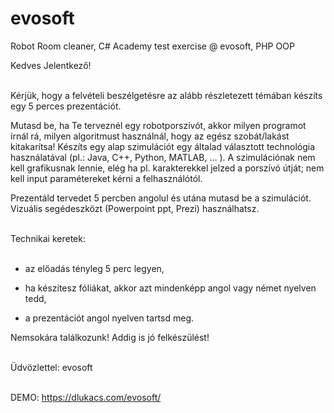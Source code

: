 # evosoft
Robot Room cleaner, C# Academy test exercise @ evosoft, PHP OOP

Kedves Jelentkező! <br><br>

Kérjük, hogy a felvételi beszélgetésre az alább részletezett témában készíts egy 5 perces prezentációt. <br>

Mutasd be, ha Te terveznél egy robotporszívót, akkor milyen programot írnál rá, milyen algoritmust használnál, hogy az egész szobát/lakást kitakarítsa! Készíts egy alap szimulációt egy általad választott technológia használatával (pl.: Java, C++, Python, MATLAB, … ). A szimulációnak nem kell grafikusnak lennie, elég ha pl. karakterekkel jelzed a porszívó útját; nem kell input paramétereket kérni a felhasználótól. <br>

Prezentáld tervedet 5 percben angolul és utána mutasd be a szimulációt. Vizuális segédeszközt (Powerpoint ppt, Prezi) használhatsz. <br><br>

Technikai keretek: <br><br>

- az előadás tényleg 5 perc legyen, <br>

- ha készítesz fóliákat, akkor azt mindenképp angol vagy német nyelven tedd, <br>

- a prezentációt angol nyelven tartsd meg. <br>

Nemsokára találkozunk! Addig is jó felkészülést! <br><br>

Üdvözlettel: evosoft <br><br>

DEMO: https://dlukacs.com/evosoft/
